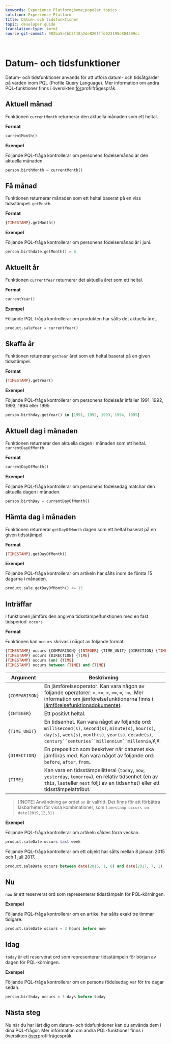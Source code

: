 ```yaml
---
keywords: Experience Platform;home;popular topics
solution: Experience Platform
title: Datum- och tidsfunktioner
topic: developer guide
translation-type: tm+mt
source-git-commit: 902ba5efbb5f18a2de826fffd023195d804309cc

---
```



# Datum- och tidsfunktioner

Datum- och tidsfunktioner används för att utföra datum- och tidsåtgärder på värden inom PQL (Profile Query Language). Mer information om andra PQL-funktioner finns i översikten [för](./overview.md)profilfrågespråk.

## Aktuell månad

Funktionen `currentMonth` returnerar den aktuella månaden som ett heltal.

**Format**

```sql
currentMonth()
```

**Exempel**

Följande PQL-fråga kontrollerar om personens födelsemånad är den aktuella månaden.

```sql
person.birthMonth = currentMonth()
```

## Få månad

Funktionen returnerar månaden som ett heltal baserat på en viss tidsstämpel. `getMonth`

**Format**

```sql
{TIMESTAMP}.getMonth()
```

**Exempel**

Följande PQL-fråga kontrollerar om personens födelsemånad är i juni.

```sql
person.birthdate.getMonth() = 6
```

## Aktuellt år

Funktionen `currentYear` returnerar det aktuella året som ett heltal.

**Format**

```sql
currentYear()
```

**Exempel**

Följande PQL-fråga kontrollerar om produkten har sålts det aktuella året.

```sql
product.saleYear = currentYear()
```

## Skaffa år

Funktionen returnerar `getYear` året som ett heltal baserat på en given tidsstämpel.

**Format**

```sql
{TIMESTAMP}.getYear()
```

**Exempel**

Följande PQL-fråga kontrollerar om personens födelseår infaller 1991, 1992, 1993, 1994 eller 1995.

```sql
person.birthday.getYear() in [1991, 1992, 1993, 1994, 1995]
```

## Aktuell dag i månaden

Funktionen returnerar den aktuella dagen i månaden som ett heltal. `currentDayOfMonth`

**Format**

```sql
currentDayOfMonth()
```

**Exempel**

Följande PQL-fråga kontrollerar om personens födelsedag matchar den aktuella dagen i månaden.

```sql
person.birthDay = currentDayOfMonth()
```

## Hämta dag i månaden

Funktionen returnerar `getDayOfMonth` dagen som ett heltal baserat på en given tidsstämpel.

**Format**

```sql
{TIMESTAMP}.getDayOfMonth()
```

**Exempel**

Följande PQL-fråga kontrollerar om artikeln har sålts inom de första 15 dagarna i månaden.

```sql
product.sale.getDayOfMonth() <= 15
```

## Inträffar

I funktionen jämförs den angivna tidsstämpelfunktionen med en fast tidsperiod. `occurs`

**Format**

Funktionen kan `occurs` skrivas i något av följande format:

```sql
{TIMESTAMP} occurs {COMPARISON} {INTEGER} {TIME_UNIT} {DIRECTION} {TIME}
{TIMESTAMP} occurs {DIRECTION} {TIME}
{TIMESTAMP} occurs (on) {TIME}
{TIMESTAMP} occurs between {TIME} and {TIME}
```

| Argument | Beskrivning |
| --------- | ----------- |
| `{COMPARISON}` | En jämförelseoperator. Kan vara någon av följande operatorer: `>`, `>=`, `<`, `<=`, `=`, `!=`.. Mer information om jämförelsefunktionerna finns i [jämförelsefunktionsdokumentet](./comparison-functions.md). |
| `{INTEGER}` | Ett positivt heltal. |
| `{TIME_UNIT}` | En tidsenhet. Kan vara något av följande ord: `millisecond(s)`, `second(s)`, `minute(s)`, `hour(s)`, `day(s)`, `week(s)`, `month(s)`, `year(s)`, `decade(s)`, `century``centuries``millennium``millennia`,¥,¥. |
| `{DIRECTION}` | En preposition som beskriver när datumet ska jämföras med. Kan vara något av följande ord: `before`, `after`, `from`.. |
| `{TIME}` | Kan vara en tidsstämpellitteral (`today`, `now`, `yesterday`, `tomorrow`), en relativ tidsenhet (en av `this`, `last`eller `next` följt av en tidsenhet) eller ett tidsstämpelattribut. |

>[!NOTE] Användning av ordet `on` är valfritt. Det finns för att förbättra läsbarheten för vissa kombinationer, som `timestamp occurs on date(2019,12,31)`.

**Exempel**

Följande PQL-fråga kontrollerar om artikeln såldes förra veckan.

```sql
product.saleDate occurs last week
```

Följande PQL-fråga kontrollerar om ett objekt har sålts mellan 8 januari 2015 och 1 juli 2017.

```sql
product.saleDate occurs between date(2015, 1, 8) and date(2017, 7, 1)
```

## Nu

`now` är ett reserverat ord som representerar tidsstämpeln för PQL-körningen.

**Exempel**

Följande PQL-fråga kontrollerar om en artikel har sålts exakt tre timmar tidigare.

```sql
product.saleDate occurs = 3 hours before now
```

## Idag

`today` är ett reserverat ord som representerar tidsstämpeln för början av dagen för PQL-körningen.

**Exempel**

Följande PQL-fråga kontrollerar om en persons födelsedag var för tre dagar sedan.

```sql
person.birthday occurs = 3 days before today
```

## Nästa steg

Nu när du har lärt dig om datum- och tidsfunktioner kan du använda dem i dina PQL-frågor. Mer information om andra PQL-funktioner finns i översikten [över](./overview.md)profilfrågespråk.
